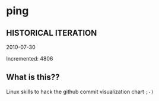 # ping

## HISTORICAL ITERATION
2010-07-30

Incremented: 4806

## What is this?? 
Linux skills to hack the github commit visualization chart `;-)`
